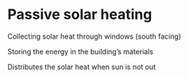 # Passive solar heating

Collecting solar heat through windows (south facing)

Storing the energy in the building’s materials

Distributes the solar heat when sun is not out 

